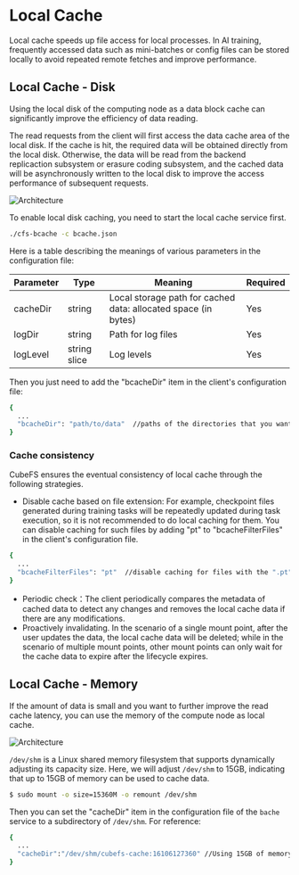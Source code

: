# Local Cache 
Local cache speeds up file access for local processes. In AI training, frequently accessed data such as mini-batches or config files can be stored locally to avoid repeated remote fetches and improve performance.

## Local Cache - Disk
Using the local disk of the computing node as a data block cache can significantly improve the efficiency of data reading.

The read requests from the client will first access the data cache area of the local disk. If the cache is hit, the required data will be obtained directly from the local disk. Otherwise, the data will be read from the backend replicaction subsystem or erasure coding subsystem, and the cached data will be asynchronously written to the local disk to improve the access performance of subsequent requests.

![Architecture](./pic/cfs-bache-localdisk.png)

To enable local disk caching, you need to start the local cache service first.

``` bash
./cfs-bcache -c bcache.json
```

Here is a table describing the meanings of various parameters in the configuration file:

| Parameter           | Type           | Meaning                                   | Required  |
|--------------|--------------|--------------------------------------|-----|
| cacheDir         | string       | Local storage path for cached data: allocated space (in bytes)| Yes   |
| logDir       | string       | Path for log files| Yes   |
| logLevel      | string slice | Log levels| Yes   |

Then you just need to add the "bcacheDir" item in the client's configuration file:
``` bash
{
  ...
  "bcacheDir": "path/to/data"  //paths of the directories that you want to cache locally.
}
```

### Cache consistency

CubeFS ensures the eventual consistency of local cache through the following strategies.

+ Disable cache based on file extension: For example, checkpoint files generated during training tasks will be repeatedly updated during task execution, so it is not recommended to do local caching for them. You can disable caching for such files by adding "pt" to "bcacheFilterFiles" in the client's configuration file.
``` bash
{
  ...
  "bcacheFilterFiles": "pt"  //disable caching for files with the ".pt" extension
}
```
+ Periodic check：The client periodically compares the metadata of cached data to detect any changes and removes the local cache data if there are any modifications. 
+ Proactively invalidating. In the scenario of a single mount point, after the user updates the data, the local cache data will be deleted; while in the scenario of multiple mount points, other mount points can only wait for the cache data to expire after the lifecycle expires.

## Local Cache - Memory
If the amount of data is small and you want to further improve the read cache latency, you can use the memory of the compute node as local cache.

![Architecture](./pic/cfs-bache-localmemory.png)

`/dev/shm` is a Linux shared memory filesystem that supports dynamically adjusting its capacity size. Here, we will adjust `/dev/shm` to 15GB, indicating that up to 15GB of memory can be used to cache data.
``` bash
$ sudo mount -o size=15360M -o remount /dev/shm
```
Then you can set the "cacheDir" item in the configuration file of the `bache` service to a subdirectory of `/dev/shm`. For reference:
``` bash
{
  ...
  "cacheDir":"/dev/shm/cubefs-cache:16106127360" //Using 15GB of memory as the data cache.
}
```